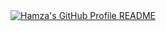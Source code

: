 <a href="https://github.com/mod-hamza/mod-hamza">
  <picture>
    <source media="(prefers-color-scheme: dark)" srcset="https://raw.githubusercontent.com/mod-hamza/mod-hamza/main/dark_mode.svg">
    <img alt="Hamza's GitHub Profile README" src="https://raw.githubusercontent.com/mod-hamza/mod-hamza/main/light_mode.svg">
  </picture>
</a>
